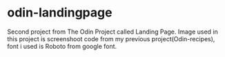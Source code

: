 # odin-landingpage
Second project from The Odin Project called Landing Page.
Image used in this project is screenshoot code from my previous project(Odin-recipes), font i used is Roboto from google font.